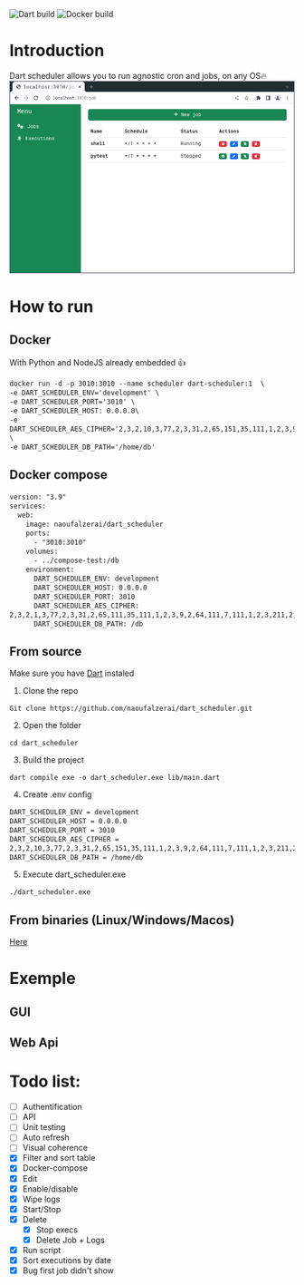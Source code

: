 ![Dart build](https://github.com/naoufalzerai/dart_scheduler/actions/workflows/dart.yml/badge.svg)
![Docker build](https://github.com/naoufalzerai/dart_scheduler/actions/workflows/docker-image.yml/badge.svg)

# Introduction
Dart scheduler allows you to run agnostic cron and jobs, on any OS🔥
![home](doc/img/job1.png)
# How to run

## Docker
With Python and NodeJS already embedded 👍
```
docker run -d -p 3010:3010 --name scheduler dart-scheduler:1  \
-e DART_SCHEDULER_ENV='development' \
-e DART_SCHEDULER_PORT='3010' \
-e DART_SCHEDULER_HOST: 0.0.0.0\
-e DART_SCHEDULER_AES_CIPHER='2,3,2,10,3,77,2,3,31,2,65,151,35,111,1,2,3,9,2,64,111,7,111,1,2,3,211,2,34,111,33,111' \
-e DART_SCHEDULER_DB_PATH='/home/db' 
```
## Docker compose
```
version: "3.9"
services:
  web:
    image: naoufalzerai/dart_scheduler
    ports:
      - "3010:3010"
    volumes:
      - ../compose-test:/db
    environment:
      DART_SCHEDULER_ENV: development
      DART_SCHEDULER_HOST: 0.0.0.0
      DART_SCHEDULER_PORT: 3010
      DART_SCHEDULER_AES_CIPHER: 2,3,2,1,3,77,2,3,31,2,65,111,35,111,1,2,3,9,2,64,111,7,111,1,2,3,211,2,34,111,33,111
      DART_SCHEDULER_DB_PATH: /db
```

## From source
Make sure you have [Dart](https://dart.dev/get-dart) instaled 

1. Clone the repo
```
Git clone https://github.com/naoufalzerai/dart_scheduler.git
```
2. Open the folder
```
cd dart_scheduler
```
3. Build the project 
```
dart compile exe -o dart_scheduler.exe lib/main.dart   
```
4. Create .env config
```
DART_SCHEDULER_ENV = development
DART_SCHEDULER_HOST = 0.0.0.0
DART_SCHEDULER_PORT = 3010
DART_SCHEDULER_AES_CIPHER = 2,3,2,10,3,77,2,3,31,2,65,151,35,111,1,2,3,9,2,64,111,7,111,1,2,3,211,2,34,111,33,111
DART_SCHEDULER_DB_PATH = /home/db
```
5. Execute dart_scheduler.exe
```
./dart_scheduler.exe 
```

## From binaries (Linux/Windows/Macos)

[Here](https://github.com/naoufalzerai/dart_scheduler/releases)

# Exemple
## GUI

## Web Api

# Todo list:
- [ ] Authentification
- [ ] API
- [ ] Unit testing
- [ ] Auto refresh
- [ ] Visual coherence
- [x] Filter and sort table
- [x] Docker-compose
- [x] Edit 
- [x] Enable/disable
- [x] Wipe logs 
- [x] Start/Stop 
- [x] Delete
  - [x] Stop execs
  - [x] Delete Job + Logs
- [x] Run script
- [x] Sort executions by date
- [x] Bug first job didn't show
